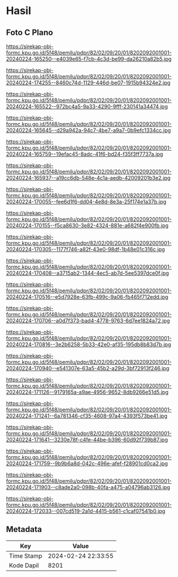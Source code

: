 # Hasil

## Foto C Plano

https://sirekap-obj-formc.kpu.go.id/5f48/pemilu/pdpr/82/02/09/20/01/8202092001001-20240224-165250--e4039e65-f7cb-4c3d-be99-da26210a82b5.jpg

https://sirekap-obj-formc.kpu.go.id/5f48/pemilu/pdpr/82/02/09/20/01/8202092001001-20240224-174255--8460c74d-1129-446d-be07-1915b94324e2.jpg

https://sirekap-obj-formc.kpu.go.id/5f48/pemilu/pdpr/82/02/09/20/01/8202092001001-20240224-165522--972bc4a5-9a33-4290-9fff-230141a34474.jpg

https://sirekap-obj-formc.kpu.go.id/5f48/pemilu/pdpr/82/02/09/20/01/8202092001001-20240224-165645--d29a942a-94c7-4be7-a9a7-0b9efc1334cc.jpg

https://sirekap-obj-formc.kpu.go.id/5f48/pemilu/pdpr/82/02/09/20/01/8202092001001-20240224-165759--19efac45-8adc-41f6-bd24-f35f3ff7737a.jpg

https://sirekap-obj-formc.kpu.go.id/5f48/pemilu/pdpr/82/02/09/20/01/8202092001001-20240224-165937--a19cc6db-548e-4c1a-aedb-42009201b3e2.jpg

https://sirekap-obj-formc.kpu.go.id/5f48/pemilu/pdpr/82/02/09/20/01/8202092001001-20240224-170055--fee6d1f6-dd04-4e8d-8e3a-25f174e1a37b.jpg

https://sirekap-obj-formc.kpu.go.id/5f48/pemilu/pdpr/82/02/09/20/01/8202092001001-20240224-170155--f5ca8630-3e82-4324-881e-a682f4e900fb.jpg

https://sirekap-obj-formc.kpu.go.id/5f48/pemilu/pdpr/82/02/09/20/01/8202092001001-20240224-170305--1177f746-a82f-43e0-98df-1b48e01c316c.jpg

https://sirekap-obj-formc.kpu.go.id/5f48/pemilu/pdpr/82/02/09/20/01/8202092001001-20240224-170408--a3715ab2-1344-4ec5-ab7d-5ee5397dce0f.jpg

https://sirekap-obj-formc.kpu.go.id/5f48/pemilu/pdpr/82/02/09/20/01/8202092001001-20240224-170516--e5d7928e-63fb-499c-9a06-fb465f712edd.jpg

https://sirekap-obj-formc.kpu.go.id/5f48/pemilu/pdpr/82/02/09/20/01/8202092001001-20240224-170706--a0d7f373-bad4-4778-9763-6d7ee1824a72.jpg

https://sirekap-obj-formc.kpu.go.id/5f48/pemilu/pdpr/82/02/09/20/01/8202092001001-20240224-170816--3e2b6258-5b33-42e0-af35-195db8b83d7b.jpg

https://sirekap-obj-formc.kpu.go.id/5f48/pemilu/pdpr/82/02/09/20/01/8202092001001-20240224-170940--e541307e-63a5-45b2-a29d-3bf72913f246.jpg

https://sirekap-obj-formc.kpu.go.id/5f48/pemilu/pdpr/82/02/09/20/01/8202092001001-20240224-171126--9179165a-a9ae-4956-9652-8db9266e51d5.jpg

https://sirekap-obj-formc.kpu.go.id/5f48/pemilu/pdpr/82/02/09/20/01/8202092001001-20240224-171241--6a781346-cf35-4608-97a4-4393f573be41.jpg

https://sirekap-obj-formc.kpu.go.id/5f48/pemilu/pdpr/82/02/09/20/01/8202092001001-20240224-171641--3230e78f-c4fe-44be-b396-60d92f739b87.jpg

https://sirekap-obj-formc.kpu.go.id/5f48/pemilu/pdpr/82/02/09/20/01/8202092001001-20240224-171759--9b9b6a8d-042c-496e-afef-f28901cd0ca2.jpg

https://sirekap-obj-formc.kpu.go.id/5f48/pemilu/pdpr/82/02/09/20/01/8202092001001-20240224-171903--c8ade2a0-098b-40fa-a475-a04796ab3126.jpg

https://sirekap-obj-formc.kpu.go.id/5f48/pemilu/pdpr/82/02/09/20/01/8202092001001-20240224-172033--007cd519-2a1d-4415-b561-c1caf07541b0.jpg


## Metadata

| Key        | Value               |
| ---------- | ------------------- |
| Time Stamp | 2024-02-24 22:33:55 |
| Kode Dapil | 8201                |




